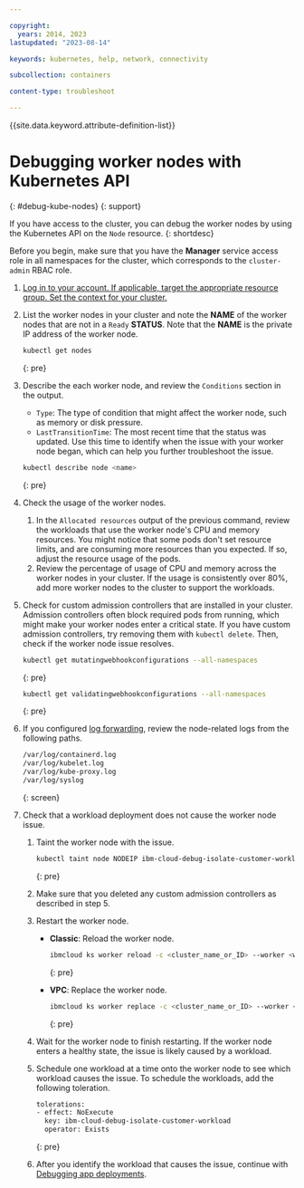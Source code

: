 ```yaml
---

copyright: 
  years: 2014, 2023
lastupdated: "2023-08-14"

keywords: kubernetes, help, network, connectivity

subcollection: containers

content-type: troubleshoot

---
```


{{site.data.keyword.attribute-definition-list}}





# Debugging worker nodes with Kubernetes API
{: #debug-kube-nodes}
{: support}


If you have access to the cluster, you can debug the worker nodes by using the Kubernetes API on the `Node` resource.
{: shortdesc}

Before you begin, make sure that you have the **Manager** service access role in all namespaces for the cluster, which corresponds to the `cluster-admin` RBAC role.

1. [Log in to your account. If applicable, target the appropriate resource group. Set the context for your cluster.](/docs/containers?topic=containers-access_cluster)
2. List the worker nodes in your cluster and note the **NAME** of the worker nodes that are not in a `Ready` **STATUS**. Note that the **NAME** is the private IP address of the worker node.
    ```sh
    kubectl get nodes
    ```
    {: pre}

3. Describe the each worker node, and review the `Conditions` section in the output.
    * `Type`: The type of condition that might affect the worker node, such as memory or disk pressure.
    * `LastTransitionTime`: The most recent time that the status was updated. Use this time to identify when the issue with your worker node began, which can help you further troubleshoot the issue.

    ```sh
    kubectl describe node <name>
    ```
    {: pre}

4. Check the usage of the worker nodes.
    1. In the `Allocated resources` output of the previous command, review the workloads that use the worker node's CPU and memory resources. You might notice that some pods don't set resource limits, and are consuming more resources than you expected. If so, adjust the resource usage of the pods.
    2. Review the percentage of usage of CPU and memory across the worker nodes in your cluster. If the usage is consistently over 80%, add more worker nodes to the cluster to support the workloads.
5. Check for custom admission controllers that are installed in your cluster. Admission controllers often block required pods from running, which might make your worker nodes enter a critical state. If you have custom admission controllers, try removing them with `kubectl delete`. Then, check if the worker node issue resolves.
    ```sh
    kubectl get mutatingwebhookconfigurations --all-namespaces
    ```
    {: pre}

    ```sh
    kubectl get validatingwebhookconfigurations --all-namespaces
    ```
    {: pre}

6. If you configured [log forwarding](/docs/containers?topic=containers-health), review the node-related logs from the following paths.
    ```txt
    /var/log/containerd.log
    /var/log/kubelet.log
    /var/log/kube-proxy.log
    /var/log/syslog
    
    ```
    {: screen}

7. Check that a workload deployment does not cause the worker node issue.
    1. Taint the worker node with the issue.
        ```sh
        kubectl taint node NODEIP ibm-cloud-debug-isolate-customer-workload=true:NoExecute
        ```
        {: pre}

    2. Make sure that you deleted any custom admission controllers as described in step 5.
    3. Restart the worker node.
        * **Classic**: Reload the worker node.
          ```sh
          ibmcloud ks worker reload -c <cluster_name_or_ID> --worker <worker_ID>
          ```
          {: pre}

        * **VPC**: Replace the worker node.
          ```sh
          ibmcloud ks worker replace -c <cluster_name_or_ID> --worker <worker_ID> --update
          ```
          {: pre}

    4. Wait for the worker node to finish restarting. If the worker node enters a healthy state, the issue is likely caused by a workload.
    5. Schedule one workload at a time onto the worker node to see which workload causes the issue. To schedule the workloads, add the following toleration.
        ```txt
        tolerations:
        - effect: NoExecute
          key: ibm-cloud-debug-isolate-customer-workload
          operator: Exists
        ```
        {: pre}
        
    6. After you identify the workload that causes the issue, continue with [Debugging app deployments](/docs/containers?topic=containers-debug_apps).




